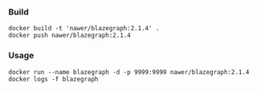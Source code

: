 ### Build

```
docker build -t 'nawer/blazegraph:2.1.4' .
docker push nawer/blazegraph:2.1.4
```

### Usage

```
docker run --name blazegraph -d -p 9999:9999 nawer/blazegraph:2.1.4
docker logs -f blazegraph
```